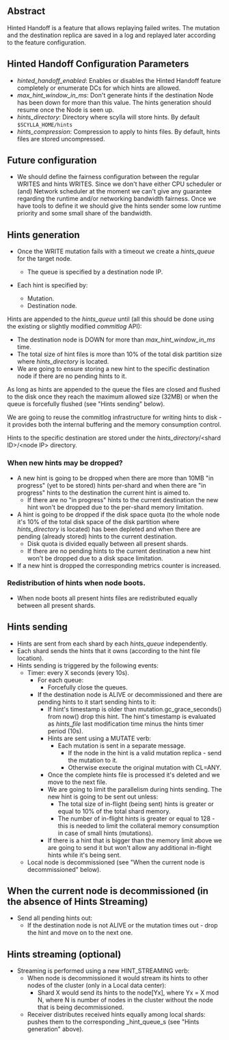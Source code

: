 ## Abstract
Hinted Handoff is a feature that allows replaying failed writes. The mutation and the destination replica are saved in a log and replayed later according to the feature configuration. 

## Hinted Handoff Configuration Parameters 
 * _hinted_handoff_enabled_: Enables or disables the Hinted Handoff feature completely or enumerate DCs for which hints are allowed.
 * _max_hint_window_in_ms_: Don't generate hints if the destination Node has been down for more than this value. The hints generation should resume once the Node is seen up.
 * _hints_directory_: Directory where scylla will store hints. By default `$SCYLLA_HOME/hints`
 * _hints_compression_: Compression to apply to hints files. By default, hints files are stored uncompressed.
 
## Future configuration
 * We should define the fairness configuration between the regular WRITES and hints WRITES.
   Since we don't have either CPU scheduler or (and) Network scheduler at the moment we can't give any guarantee regarding the runtime and/or networking bandwidth fairness.
   Once we have tools to define it we should give the hints sender some low runtime priority and some small share of the bandwidth.

## Hints generation
 * Once the WRITE mutation fails with a timeout we create a _hints_queue_ for the target node.
   * The queue is specified by a destination node IP.

 * Each hint is specified by:
   * Mutation.
   * Destination node.

Hints are appended to the _hints_queue_ until (all this should be done using the existing or slightly modified _commitlog_ API):
 * The destination node is DOWN for more than _max_hint_window_in_ms_ time.
 * The total size of hint files is more than 10% of the total disk partition size where _hints_directory_ is located.
 * We are going to ensure storing a new hint to the specific destination node if there are no pending hints to it.

As long as hints are appended to the queue the files are closed and flushed to the disk once they reach the maximum allowed size (32MB) or when the queue is forcefully flushed (see "Hints sending" below).

We are going to reuse the commitlog infrastructure for writing hints to disk - it provides both the internal buffering and the memory consumption control.

Hints to the specific destination are stored under the _hints_directory_/\<shard ID>/\<node IP> directory.

### When new hints may be dropped?
 * A new hint is going to be dropped when there are more than 10MB "in progress" (yet to be stored) hints per-shard and when there are  "in progress" hints to the destination the current hint is aimed to. 
   * If there are no "in progress" hints to the current destination the new hint won't be dropped due to the per-shard memory limitation.
 * A hint is going to be dropped if the disk space quota (to the whole node it's 10% of the total disk space of the disk partition where _hints_directory_ is located) has been depleted and when there are pending (already stored) hints to the current destination.
   * Disk quota is divided equally between all present shards.
   * If there are no pending hints to the current destination a new hint won't be dropped due to a disk space limitation. 
 * If a new hint is dropped the corresponding metrics counter is increased. 

### Redistribution of hints when node boots.
 * When node boots all present hints files are redistributed equally between all present shards.

## Hints sending
 * Hints are sent from each shard by each _hints_queue_ independently.
 * Each shard sends the hints that it owns (according to the hint file location).
 * Hints sending is triggered by the following events: 
   * Timer: every X seconds (every 10s).
     * For each queue:
       * Forcefully close the queues.
     * If the destination node is ALIVE or decommissioned and there are pending hints to it start sending hints to it:
       * If hint's timestamp is older than mutation.gc_grace_seconds() from now() drop this hint. The hint's timestamp is evaluated as _hints_file_ last modification time minus the hints timer period (10s).
       * Hints are sent using a MUTATE verb:
         * Each mutation is sent in a separate message.
           * If the node in the hint is a valid mutation replica - send the mutation to it.
           * Otherwise execute the original mutation with CL=ANY.
       * Once the complete hints file is processed it's deleted and we move to the next file.
       * We are going to limit the parallelism during hints sending. The new hint is going to be sent out unless:
         * The total size of in-flight (being sent) hints is greater or equal to 10% of the total shard memory.
         * The number of in-flight hints is greater or equal to 128 - this is needed to limit the collateral memory consumption in case of small hints (mutations).
       * If there is a hint that is bigger than the memory limit above we are going to send it but won't allow any additional in-flight hints while it's being sent. 
   * Local node is decommissioned (see "When the current node is decommissioned" below).

## When the current node is decommissioned (in the absence of Hints Streaming)
 * Send all pending hints out:
   * If the destination node is not ALIVE or the mutation times out - drop the hint and move on to the next one. 

## Hints streaming (optional)
 * Streaming is performed using a new HINT_STREAMING verb:
   * When node is decommissioned it would stream its hints to other nodes of the cluster (only in a Local data center):
     * Shard X would send its hints to the node[Yx], where Yx = X mod N, where N is number of nodes in the cluster without the node that is being decommissioned.
   * Receiver distributes received hints equally among local shards: pushes them to the corresponding _hint_queue_s (see "Hints generation" above).



